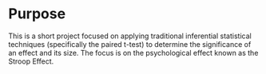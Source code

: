 # Purpose

This is a short project focused on applying traditional inferential statistical techniques (specifically the paired t-test) to determine the significance of an effect and its size. The focus is on the psychological effect known as the Stroop Effect.